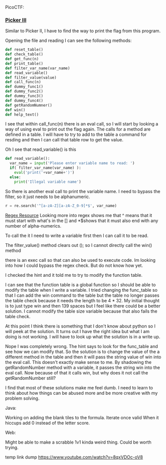 PicoCTF:

###  [Picker III](https://play.picoctf.org/playlists/2?m=40)
Similar to Picker II, I have to find the way to print the flag from this program.

Opening the file and reading I can see the following methods:
```python
def reset_table()
def check_table()
def get_func(n)
def print_table()
def filter_var_name(var_name)
def read_variable()
def filter_value(value)
def call_func(n)
def dummy_func1()
def dummy_func2()
def dummy_func3()
def dummy_func4()
def getRandomNumner()
def win()
def help_text()
```

I see that within call_func(n) there is an eval call, so I will start by looking a way of using eval to print out the flag again.
The calls for a method are defined in a table. I will have to try to add to the table a command for resding and then I can call that table row to get the value.

Oh I see that read_variable() is this 
```python 
def read_variable():
  var_name = input('Please enter variable name to read: ')
  if( filter_var_name(var_name) ):
    eval('print('+var_name+')')
  else:
    print('Illegal variable name')
```

So there is another eval call to print the variable name. I need to bypass the filter, so it just needs to be alphanumeric. 

```python
r = re.search('^[a-zA-Z][a-zA-Z_0-9]*$', var_name)
```
[Regex Resource](https://regexr.com/)
Looking more into regex shows me that ^ means that it must start with what's in the \[] and \*$shows that it must also end with any number of alpha-numerics.


To call the it I need to write a variable first then I can call it to be read.


The filter_value() method clears out (); so I cannot directly call the win() method

there is an exec call so that can also be used to execute code.
Im looking into how I could bypass the regex check. But do not know how yet.

I checked the hint and it told me to try to modify the function table.

I can see that the function table is a global function so I should be able to modify the table when I write a variable.
I tried changing the func_table so that I can add the win command to the table but the table no longer passes the table check because it needs the length to be 4 * 32. My initial thought is to just type win and then 139 spaces but I feel like there could be a better solution. I cannot modify the table size variable because that also fails the table check. 

At this point I think there is something that I don't know about python so I will peek at the solution. It turns out I have the right idea but what I am doing is not working. I will have to look up what the solution is in a write up.

Nope I was completely wrong. The hint says to look for the func_table and see how we can modify that.
So the solution is to change the value of the a different method in the table and then it will pass the string value of win into the eval call.
This doesn't exactly make sense to me. By shadowing the getRandomNumber method with a variable, it passes the string win into the eval call. Now because of that it calls win, but why does it not call the getRandomNumber still?

I find that most of these solutions make me feel dumb. I need to learn to think about how things can be abused more and be more creative with my problem solving.

Java:

Working on adding the blank tiles to the formula.
Iterate once valid
When it hiccups add 0 instead of the letter score.


Web:

Might be able to make a scrabble 1v1 kinda weird thing. Could be worth trying.

temp link dump 
https://www.youtube.com/watch?v=8qxVDOc-oV8